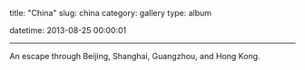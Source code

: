 title: "China"
slug: china
category: gallery
type: album

datetime: 2013-08-25 00:00:01

---

An escape through Beijing, Shanghai, Guangzhou, and Hong Kong.
